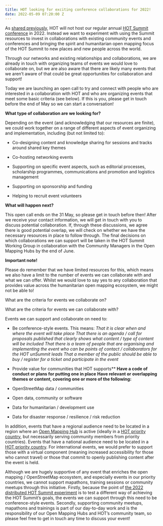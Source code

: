 ```yaml
---
title: HOT looking for exciting conference collaborations for 2022!
date: 2022-05-09 07:20:00 Z
---
```


As [shared previously](https://www.hotosm.org/updates/update-on-the-2022-and-2023-summits/), HOT will not host our regular annual [HOT Summit conference](https://summit.hotosm.org/) in 2022. Instead we want to experiment with using the Summit resources to invest in collaborations with existing community events and conferences and bringing the spirit and humanitarian open mapping focus of the HOT Summit to new places and new people across the world.

Through our networks and existing relationships and collaborations, we are already in touch with organizing teams of events we would love to collaborate on, but we are also aware that there are likely many events that we aren’t aware of that could be great opportunities for collaboration and support!

Today we are launching an open call to try and connect with people who are interested in a collaboration with HOT and who are organizing events that meet some basic criteria (see below). If this is you, please get in touch before the end of May so we can start a conversation!

**What type of collaboration are we looking for?**

Depending on the event (and acknowledging that our resources are finite), we could work together on a range of different aspects of event organizing and implementation, including (but not limited to):

* Co-designing content and knowledge sharing for sessions and tracks around shared key themes

* Co-hosting networking events

* Supporting on specific event aspects, such as editorial processes, scholarship programmes, communications and promotion and logistics management

* Supporting on sponsorship and funding

* Helping to recruit event volunteers

**What will happen next?**

This open call ends on the 31 May, so please get in touch before then! After we receive your contact information, we will get in touch with you to discuss potential collaboration. If, through these discussions, we agree there is good potential overlap, we will check on whether we have the necessary resources in place to follow through. The final decisions on which collaborations we can support will be taken in the HOT Summit Working Group in collaboration with the Community Managers in the Open Mapping Hubs by the end of June.

**Important note!**

Please do remember that we have limited resources for this, which means we also have a limit to the number of events we can collaborate with and what we can offer. Whilst we would love to say yes to any collaboration that provides value across the humanitarian open mapping ecosystem, we might not be able to!

What are the criteria for events we collaborate on?

What are the criteria for events we can collaborate with?

Events we can support and collaborate on need to:

* Be conference-style events. This means:
  *That it is clear when and where the event will take place
  That there is an agenda / call for proposals published that clearly shows what content / type of content will be included
  That there is a team of people that are organising and implementing the event who can be points of contact / collaborators for the HOT unSummit leads
  That a member of the public should be able to buy / register for a ticket and participate in the event*

* Provide value for communities that HOT supports\*\*
  **Have a code of conduct or plans for putting one in place**
  **Have relevant or overlapping themes or content, covering one or more of the following:**

* OpenStreetMap data / communities

* Open data, community or software

* Data for humanitarian / development use

* Data for disaster response / resilience / risk reduction

In addition, events that have a regional audience need to be located in a region where an [Open Mapping Hub](https://www.hotosm.org/hubs/) is active (ideally in a [HOT priority country](https://wiki.openstreetmap.org/wiki/Humanitarian_OSM_Team/Priority_countries), but necessarily serving community members from priority countries). Events that have a national audience need to be located in a [HOT priority country](https://wiki.openstreetmap.org/wiki/Humanitarian_OSM_Team/Priority_countries). For international events, we would prefer to support those with a virtual component (meaning increased accessibility for those who cannot travel) or those that commit to openly publishing content after the event is held.

Although we are hugely supportive of any event that enriches the open mapping / OpenStreetMap ecosystem, and especially events in our priority countries, we cannot support mapathons, training sessions or community meetups through this initiative.  Firstly, because the point of [the 2022 distributed HOT Summit experiment](https://www.hotosm.org/updates/update-on-the-2022-and-2023-summits/) is to test a different way of achieving the HOT Summit’s goals, the events we can support through this need to be conference-style events. Secondly, supporting community meetups, mapathons and trainings is part of our day-to-day work and is the responsibility of our Open Mapping Hubs and HOT’s community team, so please feel free to get in touch any time to discuss your event!